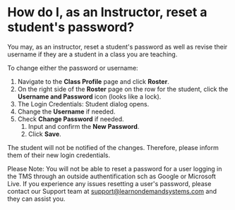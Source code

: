 # How do I, as an Instructor, reset a student's password?

You may, as an instructor, reset a student's password as well as revise their username if they are a student in a class you are teaching.

To change either the password or username:
1. Navigate to the **Class Profile** page and click **Roster**.
1. On the right side of the **Roster** page on the row for the student, click the **Username and Password** icon (looks like a lock). 
1. The Login Credentials: Student dialog opens.
1. Change the **Username** if needed.
1. Check **Change Password** if needed.
    1. Input and confirm the **New Password**.
    1. Click **Save**.

The student will not be notified of the changes. Therefore, please inform them of their new login credentials.

Please Note: You will not be able to reset a password for a user logging in the TMS through an outside authentification sch as Google or Microsoft Live. If you experience any issues resetting a user's password, please contact our Support team at support@learnondemandsystems.com and they can assist you.